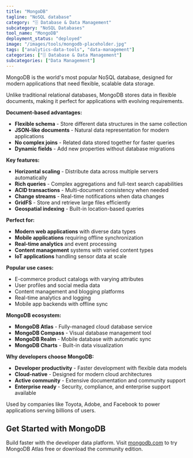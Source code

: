 ```yaml
---
title: "MongoDB"
tagline: "NoSQL database"
category: "🗄️ Database & Data Management"
subcategory: "NoSQL Databases"
tool_name: "MongoDB"
deployment_status: "deployed"
image: "/images/tools/mongodb-placeholder.jpg"
tags: ["analytics-data-tools", "data-management"]
categories: ["🗄️ Database & Data Management"]
subcategories: ["Data Management"]
---
```

MongoDB is the world's most popular NoSQL database, designed for modern applications that need flexible, scalable data storage.

Unlike traditional relational databases, MongoDB stores data in flexible documents, making it perfect for applications with evolving requirements.

**Document-based advantages:**
- **Flexible schema** - Store different data structures in the same collection
- **JSON-like documents** - Natural data representation for modern applications
- **No complex joins** - Related data stored together for faster queries
- **Dynamic fields** - Add new properties without database migrations

**Key features:**
- **Horizontal scaling** - Distribute data across multiple servers automatically
- **Rich queries** - Complex aggregations and full-text search capabilities
- **ACID transactions** - Multi-document consistency when needed
- **Change streams** - Real-time notifications when data changes
- **GridFS** - Store and retrieve large files efficiently
- **Geospatial indexing** - Built-in location-based queries

**Perfect for:**
- **Modern web applications** with diverse data types
- **Mobile applications** requiring offline synchronization
- **Real-time analytics** and event processing
- **Content management** systems with varied content types
- **IoT applications** handling sensor data at scale

**Popular use cases:**
- E-commerce product catalogs with varying attributes
- User profiles and social media data
- Content management and blogging platforms
- Real-time analytics and logging
- Mobile app backends with offline sync

**MongoDB ecosystem:**
- **MongoDB Atlas** - Fully-managed cloud database service
- **MongoDB Compass** - Visual database management tool
- **MongoDB Realm** - Mobile database with automatic sync
- **MongoDB Charts** - Built-in data visualization

**Why developers choose MongoDB:**
- **Developer productivity** - Faster development with flexible data models
- **Cloud-native** - Designed for modern cloud architectures
- **Active community** - Extensive documentation and community support
- **Enterprise ready** - Security, compliance, and enterprise support available

Used by companies like Toyota, Adobe, and Facebook to power applications serving billions of users.

## Get Started with MongoDB

Build faster with the developer data platform. Visit [mongodb.com](https://www.mongodb.com) to try MongoDB Atlas free or download the community edition.